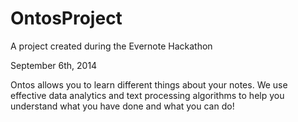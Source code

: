 OntosProject
============

A project created during the Evernote Hackathon

September 6th, 2014


Ontos allows you to learn different things about your notes. We use effective data analytics and text processing algorithms to help you understand what you have done and what you can do!

